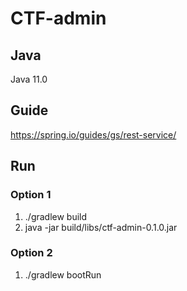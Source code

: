 # CTF-admin

## Java
Java 11.0

## Guide
https://spring.io/guides/gs/rest-service/

## Run 
### Option 1
1. ./gradlew build
2. java -jar build/libs/ctf-admin-0.1.0.jar 

### Option 2
1. ./gradlew bootRun

